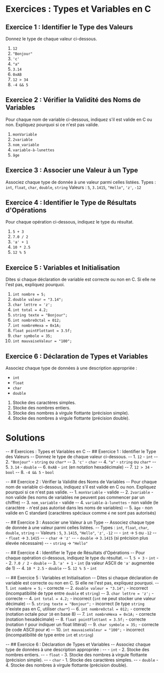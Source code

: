 # Exercices : Types et Variables en C
## Exercice 1 : Identifier le Type des Valeurs
Donnez le type de chaque valeur ci-dessous.
1. `12`
2. `"Bonjour"`
3. `'c'`
4. `"a"`
5. `3.14`
6. `0xAB`
7. `12 > 34`
8. `-4 && 5`
   
## Exercice 2 : Vérifier la Validité des Noms de Variables
Pour chaque nom de variable ci-dessous, indiquez s'il est valide en C ou non. Expliquez pourquoi si ce n'est pas valide.
1. `monVariable`
2. `2variable`
3. `nom_variable`
4. `variable-à-lunettes`
5. `âge`

## Exercice 3 : Associer une Valeur à un Type
Associez chaque type de donnée à une valeur parmi celles listées.
Types : `int`, `float`, `char`, `double`, `string`
Valeurs : `5`, `3.1415`, `"Hello"`, `'z'`, `-12`

## Exercice 4 : Identifier le Type de Résultats d'Opérations
Pour chaque opération ci-dessous, indiquez le type du résultat.
1. `5 + 3`
2. `7.0 / 2`
3. `'a' + 1`
4. `10 * 2.5`
5. `12 % 5`

## Exercice 5 : Variables et Initialisation
Dites si chaque déclaration de variable est correcte ou non en C. Si elle ne l'est pas, expliquez pourquoi.
1. `int nombre = 5;`
2. `double valeur = "3.14";`
3. `char lettre = 'z';`
4. `int total = 4.2;`
5. `string texte = "Bonjour";`
6. `int nombreOctal = 012;`
7. `int nombreHexa = 0x1A;`
8. `float pointFlottant = 3.5f;`
9. `char symbole = 35;`
10. `int mauvaiseValeur = "100";`

## Exercice 6 : Déclaration de Types et Variables
Associez chaque type de données à une description appropriée :
- `int`
- `float`
- `char`
- `double`
1. Stocke des caractères simples.
2. Stocke des nombres entiers.
3. Stocke des nombres à virgule flottante (précision simple).
4. Stocke des nombres à virgule flottante (précision double).


# Solutions
-- # Exercices : Types et Variables en C
-- ## Exercice 1 : Identifier le Type des Valeurs
-- Donnez le type de chaque valeur ci-dessous.
-- 1. `12` - `int`
-- 2. `"Bonjour"` - `string` ou `char*`
-- 3. `'c'` - `char`
-- 4. `"a"` - `string` ou `char*`
-- 5. `3.14` - `double`
-- 6. `0xAB` - `int` (en notation hexadécimale)
-- 7. `12 > 34` - `bool`
-- 8. `-4 && 5` - `bool`

-- ## Exercice 2 : Vérifier la Validité des Noms de Variables
-- Pour chaque nom de variable ci-dessous, indiquez s'il est valide en C ou non. Expliquez pourquoi si ce n'est pas valide.
-- 1. `monVariable` - valide
-- 2. `2variable` - non valide (les noms de variables ne peuvent pas commencer par un chiffre)
-- 3. `nom_variable` - valide
-- 4. `variable-à-lunettes` - non valide (le caractère `-` n'est pas autorisé dans les noms de variables)
-- 5. `âge` - non valide en C standard (caractères spéciaux comme `é` ne sont pas autorisés)

-- ## Exercice 3 : Associer une Valeur à un Type
-- Associez chaque type de donnée à une valeur parmi celles listées.
-- Types : `int`, `float`, `char`, `double`, `string`
-- Valeurs : `5`, `3.1415`, `"Hello"`, `'z'`, `-12`
-- - `int` -> `5` ou `-12`
-- - `float` -> `3.1415`
-- - `char` -> `'z'`
-- - `double` -> `3.1415` (si précision plus élevée nécessaire)
-- - `string` -> `"Hello"`

-- ## Exercice 4 : Identifier le Type de Résultats d'Opérations
-- Pour chaque opération ci-dessous, indiquez le type du résultat.
-- 1. `5 + 3` - `int`
-- 2. `7.0 / 2` - `double`
-- 3. `'a' + 1` - `int` (la valeur ASCII de `'a'` augmentée de 1)
-- 4. `10 * 2.5` - `double`
-- 5. `12 % 5` - `int`

-- ## Exercice 5 : Variables et Initialisation
-- Dites si chaque déclaration de variable est correcte ou non en C. Si elle ne l'est pas, expliquez pourquoi.
-- 1. `int nombre = 5;` - correcte
-- 2. `double valeur = "3.14";` - incorrect (incompatibilité de type entre `double` et `string`)
-- 3. `char lettre = 'z';` - correcte
-- 4. `int total = 4.2;` - incorrect (`int` ne peut stocker une valeur décimale)
-- 5. `string texte = "Bonjour";` - incorrect (le type `string` n'existe pas en C, utiliser `char*`)
-- 6. `int nombreOctal = 012;` - correcte (notation octale pour `10` en base 8)
-- 7. `int nombreHexa = 0x1A;` - correcte (notation hexadécimale)
-- 8. `float pointFlottant = 3.5f;` - correcte (notation `f` pour indiquer un float littéral)
-- 9. `char symbole = 35;` - correcte (le code ASCII pour `#`)
-- 10. `int mauvaiseValeur = "100";` - incorrect (incompatibilité de type entre `int` et `string`)

-- ## Exercice 6 : Déclaration de Types et Variables
-- Associez chaque type de données à une description appropriée :
-- - `int` - 2. Stocke des nombres entiers.
-- - `float` - 3. Stocke des nombres à virgule flottante (précision simple).
-- - `char` - 1. Stocke des caractères simples.
-- - `double` - 4. Stocke des nombres à virgule flottante (précision double).